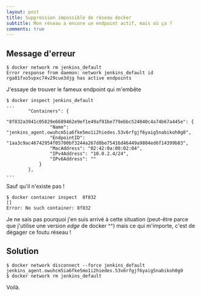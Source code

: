 ```yaml
---
layout: post
title: Suppression impossible de réseau docker
subtitle: Mon réseau a encore un endpoint actif, mais où ça ?
comments: true
---
```


## Message d'erreur

```
$ docker network rm jenkins_default 
Error response from daemon: network jenkins_default id rga81fxo5vpxc74v29cue3djg has active endpoints
```

J'essaye de trouver le fameux endpoint qui m'embête

```
$ docker inspect jenkins_default
...
        "Containers": {
            "8f832a3941c05829e6689462e9ef1e49af91be779ebbc524040c4a74b67a445e": {
                "Name": "jenkins_agent.owuhcm5ia6fke5mo1i2hiedes.53v6rfgjf6yaig5nabikoh0g0",
                "EndpointID": "1aa3c9ac46742954f05700bf3244a267d8be75416d46449a9804ed6f14399b83",
                "MacAddress": "02:42:0a:00:02:04",
                "IPv4Address": "10.0.2.4/24",
                "IPv6Address": ""
            }
        },
...
```

Sauf qu'il n'existe pas !

```
$ docker container inspect  8f832
[]
Error: No such container: 8f832
```


Je ne sais pas pourquoi j'en suis arrivé à cette situation (peut-être parce que j'utilise une version *edge* de docker ^^) mais ce qui m'importe, c'est de dégager ce foutu réseau !

## Solution

```
$ docker network disconnect --force jenkins_default jenkins_agent.owuhcm5ia6fke5mo1i2hiedes.53v6rfgjf6yaig5nabikoh0g0
$ docker network rm jenkins_default
```

Voilà.
